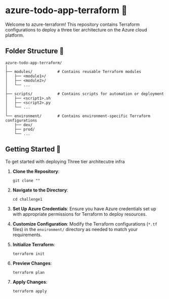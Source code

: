 # azure-todo-app-terraform 🚀

Welcome to azure-terraform! This repository contains Terraform configurations to deploy a three tier architecture on the Azure cloud platform.

## Folder Structure 📁

```
azure-todo-app-terraform/
│
├── modules/           # Contains reusable Terraform modules
│   ├── <module1>/
│   ├── <module2>/
│   └── ...
│
├── scripts/           # Contains scripts for automation or deployment
│   ├── <script1>.sh
│   ├── <script2>.py
│   └── ...
│
└── environment/       # Contains environment-specific Terraform configurations
    ├── dev/
    ├── prod/
    └── ...
```

## Getting Started 🏁

To get started with deploying Three tier architecutre infra

1. **Clone the Repository**: 
   ```
   git clone "" 
   ```

2. **Navigate to the Directory**:
   ```
   cd challenge1
   ```

3. **Set Up Azure Credentials**:
   Ensure you have Azure credentials set up with appropriate permissions for Terraform to deploy resources.

4. **Customize Configuration**:
   Modify the Terraform configurations (`*.tf` files) in the `environment/` directory as needed to match your requirements.

5. **Initialize Terraform**:
   ```
   terraform init
   ```

6. **Preview Changes**:
   ```
   terraform plan
   ```

7. **Apply Changes**:
   ```
   terraform apply
   ```

